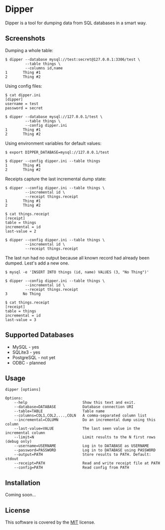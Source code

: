 Dipper
======

Dipper is a tool for dumping data from SQL databases in a smart way.

Screenshots
-----------

Dumping a whole table:

    $ dipper --database mysql://test:secret@127.0.0.1:3306/test \
             --table things \
             --columns id,name
    1       Thing #1
    2       Thing #2

Using config files:

    $ cat dipper.ini
    [dipper]
    username = test
    password = secret

    $ dipper --database mysql://127.0.0.1/test \
             --table things \
             --config dipper.ini
    1       Thing #1
    2       Thing #2

Using environment variables for default values:

    $ export DIPPER_DATABASE=mysql://127.0.0.1/test

    $ dipper --config dipper.ini --table things
    1       Thing #1
    2       Thing #2

Receipts capture the last incremental dump state:

    $ dipper --config dipper.ini --table things \
             --incremental id \
             --receipt things.receipt
    1       Thing #1
    2       Thing #2

    $ cat things.receipt
    [receipt]
    table = things
    incremental = id
    last-value = 2

    $ dipper --config dipper.ini --table things \
             --incremental id \
             --receipt things.receipt

The last run had no output because all known record had already been dumped.
Lest's add a new one.

    $ mysql -e 'INSERT INTO things (id, name) VALUES (3, "No Thing")'

    $ dipper --config dipper.ini --table things \
             --incremental id \
             --receipt things.receipt
    3       No Thing

    $ cat things.receipt
    [receipt]
    table = things
    incremental = id
    last-value = 3


Supported Databases
-------------------

* MySQL - yes
* SQLite3 - yes
* PostgreSQL - not yet
* ODBC - planned

Usage
-----

    dipper [options]

    Options:
        --help                         Show this text and exit.
        --database=DATABASE            Database connection URI
        --table=TABLE                  Table name
        --columns=COL1,COL2,...,COLN   A comma-separated column list
        --incremental=COLUMN           Do an incremental dump using this column
        --last-value=VALUE             The last seen value in the incremental column
        --limit=N                      Limit results to the N first rows (debug only)
        --username=USERNAME            Log in to DATABASE as USERNAME
        --password=PASSWORD            Log in to DATABASE using PASSWORD
        --output=PATH                  Store results to PATH. Default: stdout
        --receipt=PATH                 Read and write receipt file at PATH
        --config=PATH                  Read config from PATH


Installation
------------

Coming soon...

License
-------

This software is covered by the [MIT](./LICENSE) license.
